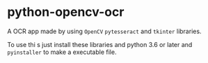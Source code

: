 # python-opencv-ocr

A OCR app made by using `OpenCV` `pytesseract` and `tkinter` libraries.

To use thi s just install these libraries and python 3.6 or later and `pyinstaller` to make a executable file.

